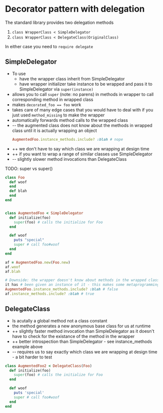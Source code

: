 # Decorator pattern with delegation

The standard library provides two delegation methods

1. `class WrapperClass < SimpleDelegator`
2. `class WrapperClass < DelegateClass(OriginalClass)`

In either case you need to `require delegate`

## SimpleDelegator

- To use
    - have the wrapper class inherit from SimpleDelegator
    - have wrapper initializer take instance to be wrapped and pass it to
      SimpleDelegator via `super(instance)`
- allows you to call `super` (note: no parens) in methods in wrapper to call
  corresponding method in wrapped class
- makes `decorated_foo == foo` work
- takes care of many edge cases that you would have to deal with if you just
  used `method_missing` to make the wrapper
- automatically forwards method calls to the wrapped class
- -- the augmented class does not know about the methods in wrapped class until
  it is actually wrapping an object
    ```rb
    AugmentedFoo.instance_methods.include? :blah # nope
    ```
- ++ we don't have to say which class we are wrapping at design time
- ++ if you want to wrap a range of similar classes use SimpleDelegator
- -- slightly slower method invocations than DelegateClass

TODO: super vs super()

```rb
class Foo
  def woof
  end
  def blah
  end
end


class AugmentedFoo < SimpleDelegator
  def initialize(foo)
    super(foo) # calls the initialize for Foo
  end

  def woof
    puts "special"
    super # call foo#woof
  end
end

af = AugmentedFoo.new(Foo.new)
af.woof
af.blah

# Downside: the wrapper doesn't know about methods in the wrapped class until
it has # been given an instance of it - this makes some metaprogramming harder
AugmentedFoo.instance_methods.include? :blah # false
af.instance_methods.include? :blah # true

```

## DelegateClass

- Is acutally a global method not a class constant
- the method generates a new anonymous base class for us at runtime
- ++ slightly faster method invocation than SimpleDelegator as it doesn't have
  to check for the existance of the method in the wrapper
- ++ better introspection than SimpleDelegator - see instance_methods example
  above
- -- requires us to say exactly which class we are wrapping at design time - a
  bit harder to test

```rb
class AugmentedFoo2 < DelegateClass(Foo)
  def initialize(foo)
    super(foo) # calls the initialize for Foo
  end

  def woof
    puts 'special'
    super # call foo#woof
  end
end
```
